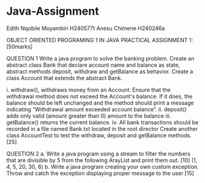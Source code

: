 # Java-Assignment
Edith Nqobile Muyambiri H240577t 
Anesu Chimene H240246a

OBJECT ORIENTED PROGRAMING 1 IN JAVA PRACTICAL ASSIGNMENT 1: [50marks]

QUESTION 1
Write a java program to solve the banking problem. Create an abstract class Bank that declare account name and balance as state, abstract methods deposit, withdraw and getBalance as behavior. Create a class Account that extends the abstract Bank.

i. withdraw(), withdraws money from an Account. Ensure that the withdrawal method does not exceed the Account's balance. If it does, the balance should be left unchanged and the method should print a message indicating “Withdrawal amount exceeded account balance”.
ii. deposit() adds only valid (amount greater than 0) amount to the balance
iii. getBalance() returns the current balance.
iv. All bank transactions should be recorded in a file named Bank.txt located in the root director Create another class AccountTest to test the withdraw, deposit and getBalance methods. [25]

QUESTION 2
a. Write a java program using a stream to filter the numbers that are divisible by 5 from the following ArayList and print them out. [10]
(1, 4, 5, 20, 30, 6)
b. Write a java program creating your own custom exception. Throw and catch the exception displaying proper message to the user [15]

